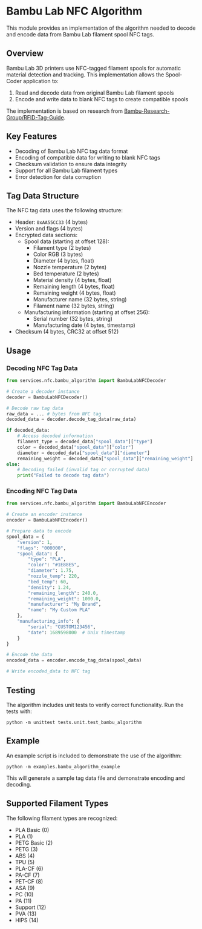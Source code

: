 # Bambu Lab NFC Algorithm

This module provides an implementation of the algorithm needed to decode and encode data from Bambu Lab filament spool NFC tags.

## Overview

Bambu Lab 3D printers use NFC-tagged filament spools for automatic material detection and tracking. This implementation allows the Spool-Coder application to:

1. Read and decode data from original Bambu Lab filament spools
2. Encode and write data to blank NFC tags to create compatible spools

The implementation is based on research from [Bambu-Research-Group/RFID-Tag-Guide](https://github.com/Bambu-Research-Group/RFID-Tag-Guide).

## Key Features

- Decoding of Bambu Lab NFC tag data format
- Encoding of compatible data for writing to blank NFC tags
- Checksum validation to ensure data integrity
- Support for all Bambu Lab filament types
- Error detection for data corruption

## Tag Data Structure

The NFC tag data uses the following structure:

- Header: `0xAA55CC33` (4 bytes)
- Version and flags (4 bytes)
- Encrypted data sections:
  - Spool data (starting at offset 128):
    - Filament type (2 bytes)
    - Color RGB (3 bytes)
    - Diameter (4 bytes, float)
    - Nozzle temperature (2 bytes)
    - Bed temperature (2 bytes)
    - Material density (4 bytes, float)
    - Remaining length (4 bytes, float)
    - Remaining weight (4 bytes, float)
    - Manufacturer name (32 bytes, string)
    - Filament name (32 bytes, string)
  - Manufacturing information (starting at offset 256):
    - Serial number (32 bytes, string)
    - Manufacturing date (4 bytes, timestamp)
- Checksum (4 bytes, CRC32 at offset 512)

## Usage

### Decoding NFC Tag Data

```python
from services.nfc.bambu_algorithm import BambuLabNFCDecoder

# Create a decoder instance
decoder = BambuLabNFCDecoder()

# Decode raw tag data
raw_data = ... # bytes from NFC tag
decoded_data = decoder.decode_tag_data(raw_data)

if decoded_data:
    # Access decoded information
    filament_type = decoded_data["spool_data"]["type"]
    color = decoded_data["spool_data"]["color"]
    diameter = decoded_data["spool_data"]["diameter"]
    remaining_weight = decoded_data["spool_data"]["remaining_weight"]
else:
    # Decoding failed (invalid tag or corrupted data)
    print("Failed to decode tag data")
```

### Encoding NFC Tag Data

```python
from services.nfc.bambu_algorithm import BambuLabNFCEncoder

# Create an encoder instance
encoder = BambuLabNFCEncoder()

# Prepare data to encode
spool_data = {
    "version": 1,
    "flags": "000000",
    "spool_data": {
        "type": "PLA",
        "color": "#1E88E5",
        "diameter": 1.75,
        "nozzle_temp": 220,
        "bed_temp": 60,
        "density": 1.24,
        "remaining_length": 240.0,
        "remaining_weight": 1000.0,
        "manufacturer": "My Brand",
        "name": "My Custom PLA"
    },
    "manufacturing_info": {
        "serial": "CUSTOM123456",
        "date": 1689598000  # Unix timestamp
    }
}

# Encode the data
encoded_data = encoder.encode_tag_data(spool_data)

# Write encoded_data to NFC tag
```

## Testing

The algorithm includes unit tests to verify correct functionality. Run the tests with:

```
python -m unittest tests.unit.test_bambu_algorithm
```

## Example

An example script is included to demonstrate the use of the algorithm:

```
python -m examples.bambu_algorithm_example
```

This will generate a sample tag data file and demonstrate encoding and decoding.

## Supported Filament Types

The following filament types are recognized:

- PLA Basic (0)
- PLA (1)
- PETG Basic (2)
- PETG (3)
- ABS (4)
- TPU (5)
- PLA-CF (6)
- PA-CF (7)
- PET-CF (8)
- ASA (9)
- PC (10)
- PA (11)
- Support (12)
- PVA (13)
- HIPS (14)
